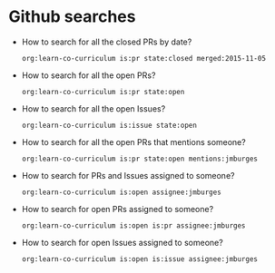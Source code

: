 # Github searches

+ How to search for all the closed PRs by date?

  ```
  org:learn-co-curriculum is:pr state:closed merged:2015-11-05
  ```
  
+ How to search for all the open PRs?

  ```
  org:learn-co-curriculum is:pr state:open
  ```
+ How to search for all the open Issues?

  ```
  org:learn-co-curriculum is:issue state:open
  ```

+ How to search for all the open PRs that mentions someone?

  ```
  org:learn-co-curriculum is:pr state:open mentions:jmburges
  ```
  
+ How to search for PRs and Issues assigned to someone?

  ```
  org:learn-co-curriculum is:open assignee:jmburges 
  ```
  
+ How to search for open PRs assigned to someone?

  ```
  org:learn-co-curriculum is:open is:pr assignee:jmburges 
  ```
  
+ How to search for open Issues assigned to someone?

  ```
  org:learn-co-curriculum is:open is:issue assignee:jmburges 
  ```